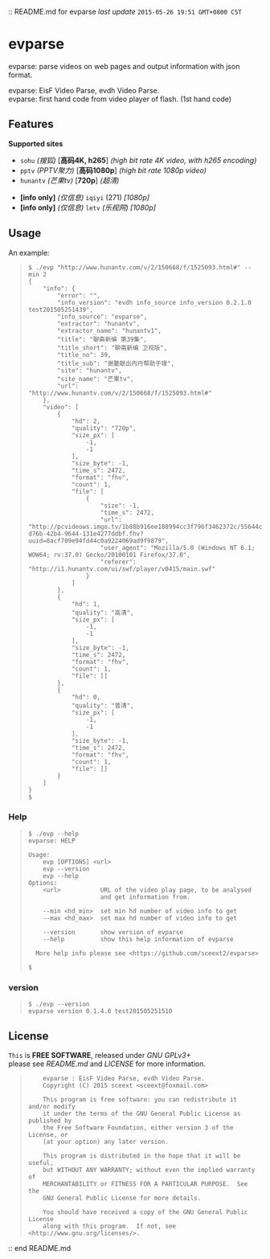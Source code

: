 :: README.md for evparse
*last update* `2015-05-26 19:51 GMT+0800 CST`


# evparse

evparse: parse videos on web pages and output information with json format. 

evparse: EisF Video Parse, evdh Video Parse. <br />
evparse: first hand code from video player of flash. (1st hand code)


## Features

**Supported sites**

> 

+ `sohu` *(搜狐)* [**高码4K, h265**] *(high bit rate 4K video, with h265 encoding)*
+ `pptv` *(PPTV聚力)* [**高码1080p**] *(high bit rate 1080p video)*
+ `hunantv` *(芒果tv)* [**720p**] *(超清)*

> 

+ **[info only]** *(仅信息)* `iqiyi` (271) *[1080p]*
+ **[info only]** *(仅信息)* `letv` *(乐视网)* *[1080p]*

> 


## Usage

An example:

> ```
> $ ./evp "http://www.hunantv.com/v/2/150668/f/1525093.html#" --min 2
> {
>     "info": {
>         "error": "",
>         "info_version": "evdh info_source info_version 0.2.1.0 test201505251439",
>         "info_source": "evparse",
>         "extractor": "hunantv",
>         "extractor_name": "hunantv1",
>         "title": "聊斋新编 第39集",
>         "title_short": "聊斋新编 卫视版",
>         "title_no": 39,
>         "title_sub": "谢鳌献出内丹帮助于璟",
>         "site": "hunantv",
>         "site_name": "芒果tv",
>         "url": "http://www.hunantv.com/v/2/150668/f/1525093.html#"
>     },
>     "video": [
>         {
>             "hd": 2,
>             "quality": "720p",
>             "size_px": [
>                 -1,
>                 -1
>             ],
>             "size_byte": -1,
>             "time_s": 2472,
>             "format": "fhv",
>             "count": 1,
>             "file": [
>                 {
>                     "size": -1,
>                     "time_s": 2472,
>                     "url": "http://pcvideows.imgo.tv/1b88b916ee188994cc3f796f3462372c/55644c13/c1/2015/dianshiju/liaozhaixinbianshouluban/2015052500fd23d5-d76b-42b4-9644-131e4277ddbf.fhv?uuid=8acf709e94fd44c0a9224069ad9f9879",
>                     "user_agent": "Mozilla/5.0 (Windows NT 6.1; WOW64; rv:37.0) Gecko/20100101 Firefox/37.0",
>                     "referer": "http://i1.hunantv.com/ui/swf/player/v0415/main.swf"
>                 }
>             ]
>         },
>         {
>             "hd": 1,
>             "quality": "高清",
>             "size_px": [
>                 -1,
>                 -1
>             ],
>             "size_byte": -1,
>             "time_s": 2472,
>             "format": "fhv",
>             "count": 1,
>             "file": []
>         },
>         {
>             "hd": 0,
>             "quality": "普清",
>             "size_px": [
>                 -1,
>                 -1
>             ],
>             "size_byte": -1,
>             "time_s": 2472,
>             "format": "fhv",
>             "count": 1,
>             "file": []
>         }
>     ]
> }
> $ 
> ```

### Help

> ```
> $ ./evp --help
> evparse: HELP
> 
> Usage:
>     evp [OPTIONS] <url>
>     evp --version
>     evp --help
> Options:
>     <url>           URL of the video play page, to be analysed 
>                     and get information from. 
> 
>     --min <hd_min>  set min hd number of video info to get
>     --max <hd_max>  set max hd number of video info to get
> 
>     --version       show version of evparse
>     --help          show this help information of evparse
> 
>   More help info please see <https://github.com/sceext2/evparse> 
> 
> $ 
> ```

### version

> ```
> $ ./evp --version
> evparse version 0.1.4.0 test201505251510
> ```


## License

`This` is **FREE SOFTWARE**, released under *GNU GPLv3+* <br />
please see *README.md* and *LICENSE* for more information. 

> ```
>     evparse : EisF Video Parse, evdh Video Parse. 
>     Copyright (C) 2015 sceext <sceext@foxmail.com> 
> 
>     This program is free software: you can redistribute it and/or modify
>     it under the terms of the GNU General Public License as published by
>     the Free Software Foundation, either version 3 of the License, or
>     (at your option) any later version.
> 
>     This program is distributed in the hope that it will be useful,
>     but WITHOUT ANY WARRANTY; without even the implied warranty of
>     MERCHANTABILITY or FITNESS FOR A PARTICULAR PURPOSE.  See the
>     GNU General Public License for more details.
> 
>     You should have received a copy of the GNU General Public License
>     along with this program.  If not, see <http://www.gnu.org/licenses/>.
> ```


:: end README.md


